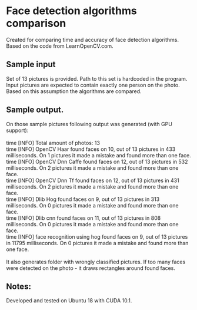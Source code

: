 # Face detection algorithms comparison

Created for comparing time and accuracy of face detection algorithms.<br>
Based on the code from LearnOpenCV.com.

## Sample input

Set of 13 pictures is provided. Path to this set is hardcoded in the program.
Input pictures are expected to contain exactly one person on the photo.
Based on this assumption the algorithms are compared.

## Sample output.

On those sample pictures following output was generated (with GPU support):
<br><br>
time [INFO] Total amount of photos: 13<br>
time [INFO] OpenCV Haar                found faces on 10, out of 13 pictures in 433 milliseconds. On 1 pictures it made a mistake and found more than one face.<br>
time [INFO] OpenCV Dnn Caffe           found faces on 12, out of 13 pictures in 532 milliseconds. On 2 pictures it made a mistake and found more than one face.<br>
time [INFO] OpenCV Dnn Tf              found faces on 12, out of 13 pictures in 431 milliseconds. On 2 pictures it made a mistake and found more than one face.<br>
time [INFO] Dlib Hog                   found faces on 9, out of 13 pictures in 313 milliseconds. On 0 pictures it made a mistake and found more than one face.<br>
time [INFO] Dlib cnn                   found faces on 11, out of 13 pictures in 808 milliseconds. On 0 pictures it made a mistake and found more than one face.<br>
time [INFO] face recognition using hog found faces on 9, out of 13 pictures in 11795 milliseconds. On 0 pictures it made a mistake and found more than one face.
<br><br>
It also generates folder with wrongly classified pictures. If too many faces were detected on the photo - it draws rectangles around found faces.

## Notes:

Developed and tested on Ubuntu 18 with CUDA 10.1.
